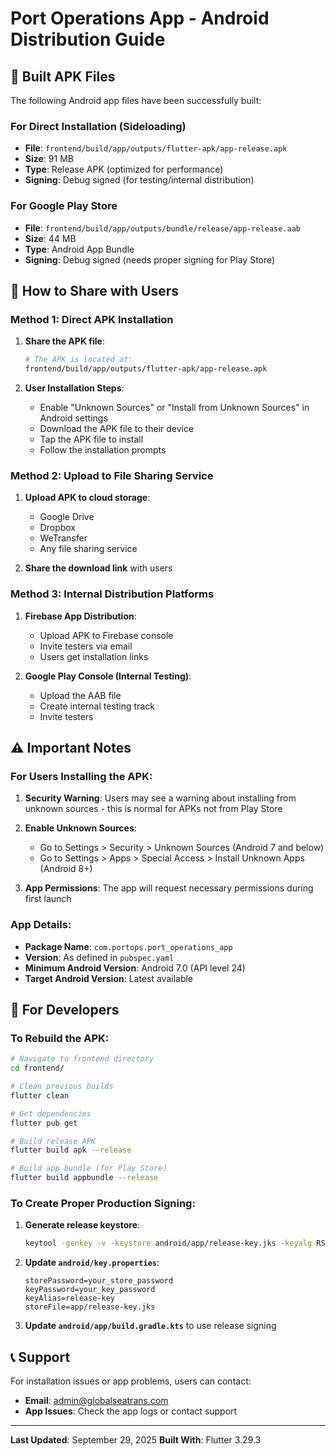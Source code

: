 # Port Operations App - Android Distribution Guide

## 📱 Built APK Files

The following Android app files have been successfully built:

### For Direct Installation (Sideloading)
- **File**: `frontend/build/app/outputs/flutter-apk/app-release.apk`
- **Size**: 91 MB
- **Type**: Release APK (optimized for performance)
- **Signing**: Debug signed (for testing/internal distribution)

### For Google Play Store
- **File**: `frontend/build/app/outputs/bundle/release/app-release.aab`
- **Size**: 44 MB  
- **Type**: Android App Bundle
- **Signing**: Debug signed (needs proper signing for Play Store)

## 🚀 How to Share with Users

### Method 1: Direct APK Installation

1. **Share the APK file**:
   ```bash
   # The APK is located at:
   frontend/build/app/outputs/flutter-apk/app-release.apk
   ```

2. **User Installation Steps**:
   - Enable "Unknown Sources" or "Install from Unknown Sources" in Android settings
   - Download the APK file to their device
   - Tap the APK file to install
   - Follow the installation prompts

### Method 2: Upload to File Sharing Service

1. **Upload APK to cloud storage**:
   - Google Drive
   - Dropbox  
   - WeTransfer
   - Any file sharing service

2. **Share the download link** with users

### Method 3: Internal Distribution Platforms

1. **Firebase App Distribution**:
   - Upload APK to Firebase console
   - Invite testers via email
   - Users get installation links

2. **Google Play Console (Internal Testing)**:
   - Upload the AAB file
   - Create internal testing track
   - Invite testers

## ⚠️ Important Notes

### For Users Installing the APK:

1. **Security Warning**: Users may see a warning about installing from unknown sources - this is normal for APKs not from Play Store

2. **Enable Unknown Sources**:
   - Go to Settings > Security > Unknown Sources (Android 7 and below)
   - Go to Settings > Apps > Special Access > Install Unknown Apps (Android 8+)

3. **App Permissions**: The app will request necessary permissions during first launch

### App Details:
- **Package Name**: `com.portops.port_operations_app`
- **Version**: As defined in `pubspec.yaml`
- **Minimum Android Version**: Android 7.0 (API level 24)
- **Target Android Version**: Latest available

## 🔧 For Developers

### To Rebuild the APK:

```bash
# Navigate to frontend directory
cd frontend/

# Clean previous builds
flutter clean

# Get dependencies  
flutter pub get

# Build release APK
flutter build apk --release

# Build app bundle (for Play Store)
flutter build appbundle --release
```

### To Create Proper Production Signing:

1. **Generate release keystore**:
   ```bash
   keytool -genkey -v -keystore android/app/release-key.jks -keyalg RSA -keysize 2048 -validity 10000 -alias release-key
   ```

2. **Update `android/key.properties`**:
   ```
   storePassword=your_store_password
   keyPassword=your_key_password  
   keyAlias=release-key
   storeFile=app/release-key.jks
   ```

3. **Update `android/app/build.gradle.kts`** to use release signing

## 📞 Support

For installation issues or app problems, users can contact:
- **Email**: admin@globalseatrans.com
- **App Issues**: Check the app logs or contact support

---

**Last Updated**: September 29, 2025
**Built With**: Flutter 3.29.3 